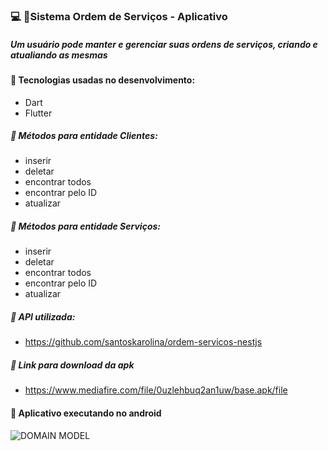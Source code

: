 ### :computer: :pushpin:Sistema Ordem de Serviços - Aplicativo 

##### Um usuário pode manter e gerenciar suas ordens de serviços, criando e atualiando as mesmas

#### :small_blue_diamond: Tecnologias usadas no desenvolvimento:
- Dart
- Flutter

##### :small_blue_diamond: Métodos para entidade Clientes:
- inserir
- deletar
- encontrar todos
- encontrar pelo ID
- atualizar

##### :small_blue_diamond: Métodos para entidade Serviços:
- inserir
- deletar
- encontrar todos
- encontrar pelo ID
- atualizar

##### :small_blue_diamond: API utilizada:
- https://github.com/santoskarolina/ordem-servicos-nestjs

##### :small_blue_diamond: Link para download da apk
- https://www.mediafire.com/file/0uzlehbuq2an1uw/base.apk/file

#### :small_blue_diamond: Aplicativo executando no android
![DOMAIN MODEL](https://github.com/santoskarolina/html/blob/main/app/services-on-app.gif)
